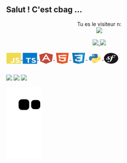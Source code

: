 ## Salut ! C'est cbag ...
<p align="center"> 
  <bold> Tu es le visiteur n:</bold> <br>
  <img src="https://profile-counter.glitch.me/joe-pierre/count.svg" />
</p>
<div align="center">
  <a href="https://github.com/cbag1">
  <img height="180em" src="https://github-readme-stats.vercel.app/api?username=cbag1&show_icons=true&theme=dracula&include_all_commits=true&count_private=true%22/">
  <img height="180em" src="https://github-readme-stats.vercel.app/api/top-langs/?username=cbag1&layout=compact&langs_count=7&theme=dracula/">
</div>
<div style="display: inline_block"><br>
  <img align="center" alt="Js" height="30" width="40" src="https://raw.githubusercontent.com/devicons/devicon/master/icons/javascript/javascript-plain.svg">
  <img align="center" alt="Ts" height="30" width="40" src="https://raw.githubusercontent.com/devicons/devicon/master/icons/typescript/typescript-plain.svg">
  <img align="center" alt="Angular" height="30" width="40" src="https://raw.githubusercontent.com/devicons/devicon/master/icons/angularjs/angularjs-plain.svg">
  <img align="center" alt="HTML" height="30" width="40" src="https://raw.githubusercontent.com/devicons/devicon/master/icons/html5/html5-original.svg">
  <img align="center" alt="CSS" height="30" width="40" src="https://raw.githubusercontent.com/devicons/devicon/master/icons/css3/css3-original.svg">
  <img align="center" alt="Python" height="30" width="40" src="https://raw.githubusercontent.com/devicons/devicon/master/icons/python/python-original.svg">
  <img align="center" alt="Symfony" height="30" width="40" src="https://raw.githubusercontent.com/devicons/devicon/master/icons/symfony/symfony-original.svg">

</div>

  ##

<div> 
  <a href="https://www.youtube.com/channel/UCant3mSRIzYcYzpP2m87m5A" target="_blank"><img src="https://img.shields.io/badge/YouTube-FF0000?style=for-the-badge&logo=youtube&logoColor=white" target="_blank"></a> 	
  <a href = "mailto:bacargoudiaby@gmail.com"><img src="https://img.shields.io/badge/-Gmail-%23333?style=for-the-badge&logo=gmail&logoColor=white" target="_blank"></a>
  <a href="https://www.linkedin.com/in/cheikh-babacar-goudiaby/" target="_blank"><img src="https://img.shields.io/badge/-LinkedIn-%230077B5?style=for-the-badge&logo=linkedin&logoColor=white" target="_blank"></a> 

  ![Snake animation](https://github.com/rafaballerini/rafaballerini/blob/output/github-contribution-grid-snake.svg)

</div>
